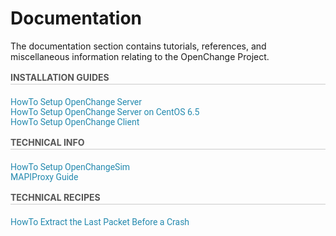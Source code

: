 # Documentation #

The documentation section contains tutorials, references, and
miscellaneous information relating to the OpenChange Project.

<div class="col-8" style="margin-left:0">
<h3 style="font-size: 14px;line-height: 21px;color: #555;text-transform: uppercase;border-bottom: 1px solid #CCC;margin: 0 0 20px;">Installation Guides</h3>
<p style="color:#888">
<a style="text-decoration: none;color: #258AAF;font: 14px Roboto, sans-serif;" href="/cookbook/initializing.html">HowTo Setup OpenChange Server</a><br>
<a style="text-decoration: none;color: #258AAF;font: 14px Roboto, sans-serif;" href="/documentation/howto/openchangeserver_CentOS_6.5.html">HowTo Setup OpenChange Server on CentOS 6.5</a><br>
<a style="text-decoration: none;color: #258AAF;font: 14px Roboto, sans-serif;" href="/documentation/howto/openchangeclient_setup.html">HowTo Setup OpenChange Client</a>
</p>
</div>
<div class="col-8" style="margin-right:0">
<h3 style="font-size: 14px;line-height: 21px;color: #555;text-transform: uppercase;border-bottom: 1px solid #CCC;margin: 0 0 20px;">Technical Info</h3>
<p style="color:#888">
<a style="text-decoration: none;color: #258AAF;font: 14px Roboto, sans-serif;" href="openchangesim/index.html">HowTo Setup OpenChangeSim</a><br>
<a style="text-decoration: none;color: #258AAF;font: 14px Roboto, sans-serif;" href="mapiproxy/index.html">MAPIProxy Guide</a>
</p>
</div>
<div class="col-8" style="margin-right:0">
<h3 style="font-size: 14px;line-height: 21px;color: #555;text-transform: uppercase;border-bottom: 1px solid #CCC;margin: 0 0 20px;">Technical Recipes</h3>
<p style="color:#888">
<a style="text-decoration: none;color: #258AAF;font: 14px Roboto, sans-serif;" href="recipes/crash_digger_last_packet.html">HowTo Extract the Last Packet Before a Crash</a><br>
</p>
</div>
